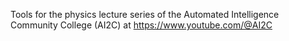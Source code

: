 Tools for the physics lecture series of the Automated Intelligence Community College (AI2C) at https://www.youtube.com/@AI2C
